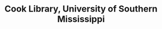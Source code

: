 ---
layout: repo
title: "Cook Library, University of Southern Mississippi"
id: 23393
permalink: repos/23393/
---